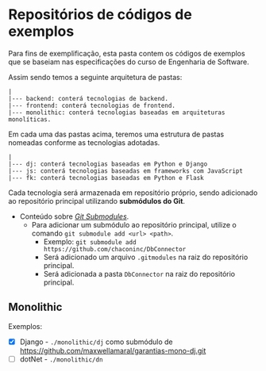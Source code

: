 # Repositórios de códigos de exemplos

Para fins de exemplificação, esta pasta contem os códigos de exemplos que se baseiam nas especificações do curso de Engenharia de Software.

Assim sendo temos a seguinte arquitetura de pastas:

```
|
|--- backend: conterá tecnologias de backend.
|--- frontend: conterá tecnologias de frontend.
|--- monolithic: conterá tecnologias baseadas em arquiteturas monolíticas.
```

Em cada uma das pastas acima, teremos uma estrutura de pastas nomeadas conforme as tecnologias adotadas.

```
|
|--- dj: conterá tecnologias baseadas em Python e Django
|--- js: conterá tecnologias baseadas em frameworks com JavaScript
|--- fk: conterá tecnologias baseadas em Python e Flask
```

Cada tecnologia será armazenada em repositório próprio, sendo adicionado ao repositório principal utilizando **submódulos do Git**.

* Conteúdo sobre _[Git Submodules](https://git-scm.com/book/en/v2/Git-Tools-Submodules)_.
  * Para adicionar um submódulo ao repositório principal, utilize o comando `git submodule add <url> <path>`.
    * Exemplo: `git submodule add https://github.com/chaconinc/DbConnector`
    * Será adicionado um arquivo `.gitmodules` na raiz do repositório principal.
    * Será adicionada a pasta `DbConnector` na raiz do repositório principal.

## Monolithic

Exemplos:

* [x] Django - `./monolithic/dj` como submódulo de <https://github.com/maxwellamaral/garantias-mono-dj.git>
* [ ] dotNet - `./monolithic/dn`